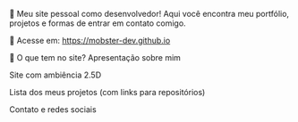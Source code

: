 🚀 Meu site pessoal como desenvolvedor!
Aqui você encontra meu portfólio, projetos e formas de entrar em contato comigo.

🔗 Acesse em: https://mobster-dev.github.io

📌 O que tem no site?
Apresentação sobre mim 

Site com ambiência 2.5D

Lista dos meus projetos (com links para repositórios)

Contato e redes sociais
